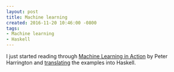 ```yaml
---
layout: post
title: Machine learning
created: 2016-11-20 10:46:00 -0800
tags:
- Machine learning
- Haskell
---
```

I just started reading through [Machine Learning in Action][mla] by Peter
Harrington and [translating][mlahaskell] the examples into Haskell.

[mla]: https://www.manning.com/books/machine-learning-in-action
[mlahaskell]: https://github.com/rcook/machinelearninginaction/tree/p-rcook-haskell
